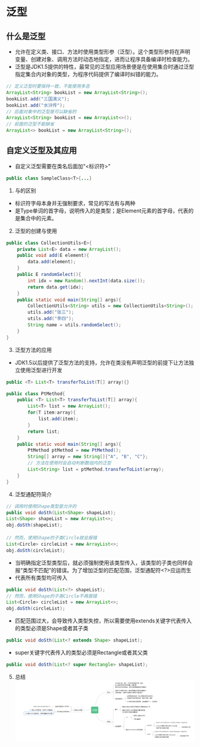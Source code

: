 # 泛型

## 什么是泛型

* 允许在定义类、接口、方法时使用类型形参（泛型）。这个类型形参将在声明变量、创建对象、调用方法时动态地指定，进而让程序具备编译时检查能力。
* 泛型是JDK1.5提供的特性，最常见的泛型应用场景便是在使用集合时通过泛型指定集合内对象的类型，为程序代码提供了编译时纠错的能力。

```java
// 定义泛型时要保持一致，不能使用多态
ArrayList<String> bookList = new ArrayList<String>();
bookList.add("三国演义");
bookList.add("水浒传");
// 后面对象中的泛型是可以缺省的
ArrayList<String> bookList = new ArrayList<>();
// 前面的泛型不能缺省
ArrayList<> bookList = new ArrayList<String>();
```

## 自定义泛型及其应用

* 自定义泛型需要在类名后面加"<标识符>"
```java
public class SampleClass<T>{...}
```

1. <T>与<E>的区别

* 标识符字母本身并无强制要求，常见的写法有<T>与<E>两种
* <T>是Type单词的首字母，说明传入的是类型；<E>是Element元素的首字母，代表的是集合中的元素。

2. 泛型的创建与使用
```java
public class CollectionUtils<E>{
    private List<E> data = new ArrayList();
    public void add(E element){
        data.add(element);
    }
    public E randomSelect(){
        int idx = new Random().nextInt(data.size());
        return data.get(idx);
    }
    public static void main(String[] args){
        CollectionUtils<String> utils = new CollectionUtils<String>();
        utils.add("张三");
        utils.add("李四");
        String name = utils.randomSelect();
    }
}
```

3. 泛型方法的应用

* JDK1.5以后提供了泛型方法的支持，允许在类没有声明泛型的前提下让方法独立使用泛型进行开发
```java
public <T> List<T> transferToList(T[] array){}
```
```java
public class PtMethod{
    public <T> List<T> transferToList(T[] array){
        List<T> list = new ArrayList();
        for(T item:array){
            list.add(item);
        }
        return list;
    }
    public static void main(String[] args){
        PtMethod ptMethod = new PtMethod();
        String[] array = new String[]{"A", "B", "C"};
        // 方法在使用时会自动判断数组内的泛型
        List<String> list = ptMethod.transferToList(array);
    }
}
```

4. 泛型通配符简介

```java
// 调用时使用Shape类型是允许的
public void doSth(List<Shape> shapeList);
List<Shape> shapeList = new ArrayList<>;
obj.doSth(shapeList);

// 然而，使用Shape的子类Circle就会报错
List<Circle> circleList = new ArrayList<>;
obj.doSth(circleList);
```

* 当明确指定泛型类型后，就必须强制使用该类型传入，该类型的子类也同样会报“类型不匹配”的错误。为了增加泛型的匹配范围，泛型通配符<?>应运而生
* <?>代表所有类型均可传入
```java
public void doSth(List<?> shapeList);
// 然而，使用Shape的子类Circle不再报错
List<Circle> circleList = new ArrayList<>;
obj.doSth(circleList);
```

* <?>匹配范围过大，会导致传入类型失控，所以需要使用extends关键字代表传入的类型必须是Shape或者其子类
```java
public void doSth(List<? extends Shape> shapeList);
```

* super关键字代表传入的类型必须是Rectangle或者其父类
```java
public void doSth(List<? super Rectangle> shapeList);
```

5. 总结
![](./images/summary.jpeg) 

